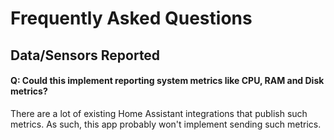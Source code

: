 # Frequently Asked Questions

## Data/Sensors Reported

#### Q: Could this implement reporting system metrics like CPU, RAM and Disk metrics?

There are a lot of existing Home Assistant integrations that publish such
metrics. As such, this app probably won't implement sending such metrics.